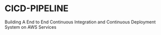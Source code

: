 # CICD-PIPELINE
Building A End to End Continuous Integration and Continuous Deployment System on AWS Services
